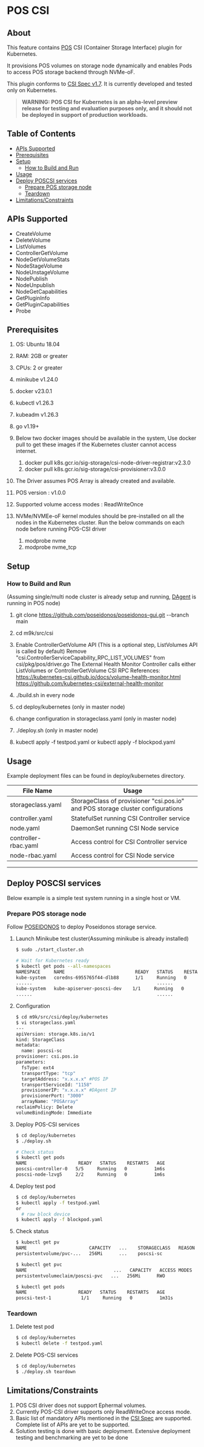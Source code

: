 # POS CSI


## About

This feature contains [POS](https://github.com/poseidonos/poseidonos) CSI (Container Storage Interface) plugin for Kubernetes.

It provisions POS volumes on storage node dynamically and enables Pods to access POS storage backend through NVMe-oF.

This plugin conforms to [CSI Spec v1.7](https://github.com/container-storage-interface/spec/blob/release-1.7/spec.md). It is currently developed and tested only on Kubernetes.


>**WARNING: POS CSI for Kubernetes is an alpha-level preview release for testing and evaluation purposes only, and it should not be deployed in support of production workloads.**

## Table of Contents

  - [APIs Supported](#apis-supported)
  - [Prerequisites](#prerequisites)
  - [Setup](#setup)
    - [How to Build and Run](#how-to-build-and-run)
  - [Usage](#usage)
  - [Deploy POSCSI services](#deploy-poscsi-services)
    - [Prepare POS storage node](#prepare-pos-storage-node)
    - [Teardown](#teardown)
  - [Limitations/Constraints](#limitationsconstraints)

## APIs Supported

* CreateVolume
* DeleteVolume
* ListVolumes
* ControllerGetVolume
* NodeGetVolumeStats
* NodeStageVolume
* NodeUnstageVolume
* NodePublish
* NodeUnpublish
* NodeGetCapabilities
* GetPluginInfo
* GetPluginCapabilities
* Probe


## Prerequisites
1. OS: Ubuntu 18.04
2. RAM: 2GB or greater
3. CPUs: 2 or greater
4. minikube v1.24.0
5. docker v23.0.1
6. kubectl v1.26.3
7. kubeadm v1.26.3
8. go v1.19+
9. Below two docker images should be available in the system, Use docker pull to get these images if the Kubernetes cluster cannot access internet.
   1) docker pull k8s.gcr.io/sig-storage/csi-node-driver-registrar:v2.3.0
   2) docker pull k8s.gcr.io/sig-storage/csi-provisioner:v3.0.0
10.  The Driver assumes POS Array is already created and available.
11. POS version : v1.0.0
12. Supported volume access modes : ReadWriteOnce

13. NVMe/NVMEe-oF kernel modules should be pre-installed on all the nodes in the Kubernetes cluster. Run the below commands on each node before running POS-CSI driver
    1)  modprobe nvme
    2)  modprobe nvme_tcp



## Setup

### How to Build and Run
(Assuming single/multi node cluster is already setup and running, [DAgent](https://github.com/poseidonos/poseidonos-gui/tree/main/src/dagent) is running in POS node)

1) git clone https://github.com/poseidonos/poseidonos-gui.git --branch main
2) cd m9k/src/csi
3) Enable ControllerGetVolume API  (This is a optional step, ListVolumes API is called by default)
      Remove "csi.ControllerServiceCapability_RPC_LIST_VOLUMES" from csi/pkg/pos/driver.go
      The External Health Monitor Controller calls either ListVolumes or ControllerGetVolume CSI RPC
      References:
      https://kubernetes-csi.github.io/docs/volume-health-monitor.html
      https://github.com/kubernetes-csi/external-health-monitor

4) ./build.sh in every node
5) cd deploy/kubernetes (only in master node)
6) change configuration in storageclass.yaml (only in master node)
7) ./deploy.sh (only in master node)
8) kubectl apply -f testpod.yaml
	or
   kubectl apply -f blockpod.yaml

## Usage

Example deployment files can be found in deploy/kubernetes directory.

| File Name            | Usage                                         |
| -------------------- | -----                                         |
| storageclass.yaml    | StorageClass of provisioner "csi.pos.io" and POS storage cluster configurations	       |
| controller.yaml      | StatefulSet running CSI Controller service    |
| node.yaml            | DaemonSet running CSI Node service            |
| controller-rbac.yaml | Access control for CSI Controller service     |
| node-rbac.yaml       | Access control for CSI Node service           |


---




## Deploy POSCSI services
Below example is a simple test system running in a single host or VM.
### Prepare POS storage node
Follow [POSEIDONOS](https://github.com/poseidonos/poseidonos/blob/main/README.md) to deploy Poseidonos storage service.

1. Launch Minikube test cluster(Assuming minikube is already installed)
    ```bash
    $ sudo ./start_cluster.sh

    # Wait for Kubernetes ready
    $ kubectl get pods --all-namespaces
    NAMESPACE     NAME                          READY   STATUS    RESTARTS   AGE
    kube-system   coredns-6955765f44-dlb88      1/1     Running   0          81s
    ......                                              ......
    kube-system   kube-apiserver-poscsi-dev    1/1     Running   0          67s
    ......                                              ......
    ```
2. Configuration
    ```bash
   $ cd m9k/src/csi/deploy/kubernetes
   $ vi storageclass.yaml
    ---
    apiVersion: storage.k8s.io/v1
    kind: StorageClass
    metadata:
      name: poscsi-sc
    provisioner: csi.pos.io
    parameters:
      fsType: ext4
      transportType: "tcp"
      targetAddress: "x.x.x.x" #POS IP
      transportServiceId: "1158"
      provisionerIP: "x.x.x.x" #DAgent IP
      provisionerPort: "3000"
      arrayName: "POSArray"
    reclaimPolicy: Delete
    volumeBindingMode: Immediate
    ```

3. Deploy POS-CSI services
    ```bash
    $ cd deploy/kubernetes
    $ ./deploy.sh

    # Check status
    $ kubectl get pods
    NAME                   READY   STATUS    RESTARTS   AGE
    poscsi-controller-0   5/5     Running   0          1m6s
    poscsi-node-lzvg5     2/2     Running   0          1m6s
    ```
4. Deploy test pod
    ```bash
    $ cd deploy/kubernetes
    $ kubectl apply -f testpod.yaml
    or 
      # raw block device
    $ kubectl apply -f blockpod.yaml
    ```
5. Check status
    ```bash
    $ kubectl get pv
    NAME                       CAPACITY   ...    STORAGECLASS   REASON   AGE
    persistentvolume/pvc-...   256Mi      ...    poscsi-sc               33s

    $ kubectl get pvc
    NAME                                ...   CAPACITY   ACCESS MODES   STORAGECLASS   AGE
    persistentvolumeclaim/poscsi-pvc   ...   256Mi      RWO            poscsi-sc     34s

    $ kubectl get pods
    NAME                   READY   STATUS    RESTARTS   AGE
    poscsi-test-1           1/1     Running   0          1m31s
    ```
### Teardown
1. Delete test pod
    ```bash
    $ cd deploy/kubernetes
    $ kubectl delete -f testpod.yaml
    ```
2. Delete POS-CSI services
    ```bash
    $ cd deploy/kubernetes
    $ ./deploy.sh teardown
    ```
## Limitations/Constraints 
1) POS CSI driver does not support Ephermal volumes.
2) Currently POS-CSI driver supports only ReadWriteOnce access mode.
3) Basic list of mandatory APIs mentioned in the [CSI Spec](https://github.com/container-storage-interface/spec/blob/release-1.7/spec.md) are supported. Complete list of APIs are yet to be supported.
4) Solution testing is done with basic deployment. Extensive deployment testing and benchmarking are yet to be done
 

